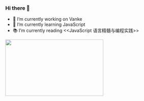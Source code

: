 ### Hi there 👋

- 🔭 I’m currently working on Vanke
- 🌱 I’m currently learning JavaScript
- 📚 I’m currently reading <<JavaScript 语言精髓与编程实践>>

<img src='https://pbs.twimg.com/media/EpmutrgVQAIbP9i?format=jpg&name=large' width='308' height='178'></img>
<!--
**Yill625/Yill625** is a ✨ _special_ ✨ repository because its `README.md` (this file) appears on your GitHub profile.
Here are some ideas to get you started:
- 🔭 I’m currently working on Vanke
- 🌱 I’m currently learning JavaScript
- 👯 I’m looking to collaborate on ...
- 🤔 I’m looking for help with ...
- 💬 Ask me about ...
- 📫 How to reach me: ...
- 😄 Pronouns: ...
- ⚡ Fun fact: ...
-->
